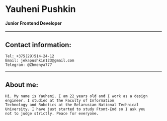 
# Yauheni Pushkin

#### __Junior__ Frontend Developer

---

## Contact information:

	Tel: +375(29)514-24-12
	Email: jekapushkin123@gmail.com
	Telegram: @Zhmenya777

---

## About me: 


	Hi. My name is Yauheni. I am 22 years old and I work as a design engineer. I studied at the Faculty of Information 
	Technology and Robotics at the Belarusian National Technical University. I have just started to study Ftont-End so I ask you 
	not to judge strictly. Peace for everyone.
